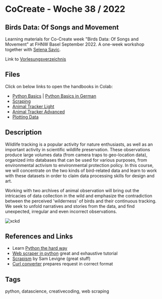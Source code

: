 # CoCreate - Woche 38 / 2022

## Birds Data: Of Songs and Movement

Learning materials for Co-Create week "Birds Data: Of Songs and Movement" at FHNW Basel September 2022. 
A one-week workshop together with [Selena Savic](https://www.fhnw.ch/de/personen/selena-savic). 

Link to [Vorlesungsverzeichnis](https://vorlesungsverzeichnis.hgk.fhnw.ch/#/)

## Files

Click on below links to open the handbooks in Colab:

- [Python Basics](https://colab.research.google.com/github/fleshgordo/cocreate22/blob/main/001_python_first_steps.ipynb) | [Python Basics in German](https://colab.research.google.com/github/fleshgordo/cocreate22/blob/main/001_python_first_steps_DE.ipynb)
- [Scraping](https://colab.research.google.com/github/fleshgordo/cocreate22/blob/main/002_scraping.ipynb)
- [Animal Tracker Light](https://colab.research.google.com/github/fleshgordo/cocreate22/blob/main/003_animaltracker_light.ipynb)
- [Animal Tracker Advanced](https://colab.research.google.com/github/fleshgordo/cocreate22/blob/main/003_animaltracker_advanced.ipynb)
- [Plotting Data](https://colab.research.google.com/github/fleshgordo/cocreate22/blob/main/004_plotting.ipynb)

## Description

Wildlife tracking is a popular activity for nature enthusiasts, as well as an important activity in scientific wildlife preservation. These observations produce large volumes data (from camera traps to geo-location data), organized into databases that can be used for various purposes, from environmental activism to environmental protection policy. In this course, we will concentrate on the two kinds of bird-related data and learn to work with these datasets in order to claim data processing skills for design and art.

Working with two archives of animal observation will bring out the intricacies of data collection in the wild and emphasize the contradiction between the perceived 'wilderness' of birds and their continuous tracking. We seek to unfold narratives and stories from the data, and find unexpected, irregular and even incorrect observations.

![xckd](https://imgs.xkcd.com/comics/land_mammals.png "Bacteria still outweigh us thousands to one--and that's not even counting the several pounds of them in your body.")

## References and Links

- Learn [Python the hard way](https://learnpythonthehardway.org/book/)
- [Web scraper in python](https://first-web-scraper.readthedocs.io/en/latest/) great and exhaustive tutorial
- [Scrapism](https://scrapism.lav.io/) by Sam Levigne (great stuff) 
- [Curl converter](https://curlconverter.com/python/) prepares request in correct format

## Tags
python, datascience, creativecoding, web scraping
